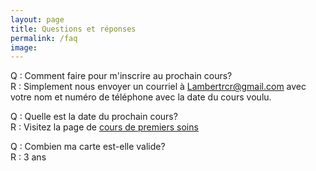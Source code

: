 ```yaml
---
layout: page
title: Questions et réponses
permalink: /faq
image:
---
```


Q : Comment faire pour m'inscrire au prochain cours?  
R : Simplement nous envoyer un courriel à Lambertrcr@gmail.com avec votre nom et numéro de téléphone avec la date du cours voulu.

Q : Quelle est la date du prochain cours?  
R : Visitez la page de [cours de premiers soins](/cours-de-premiers-soins/)

Q : Combien ma carte est-elle valide?  
R : 3 ans
